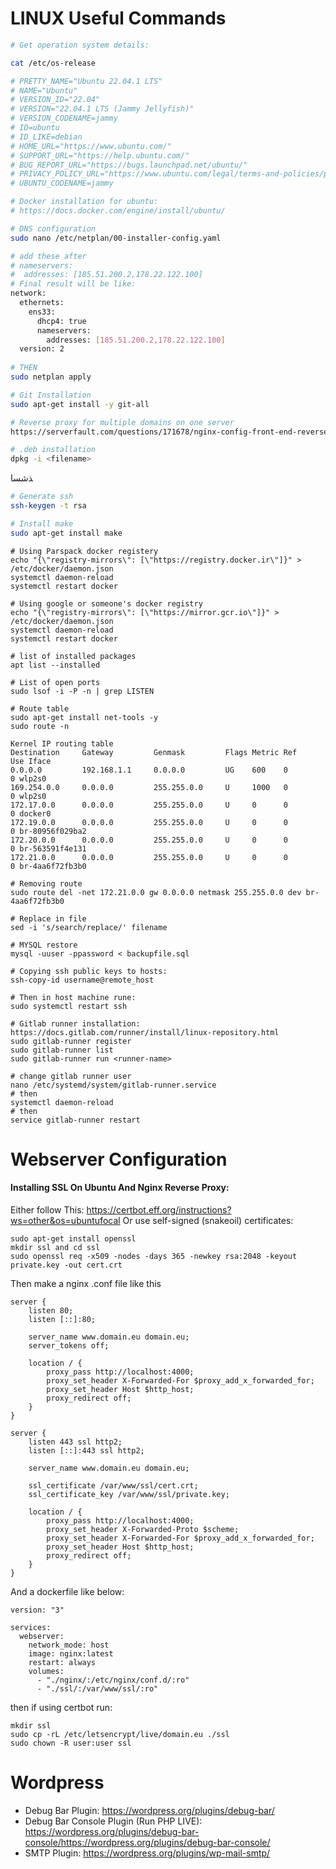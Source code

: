 # LINUX Useful Commands

```bash
# Get operation system details:

cat /etc/os-release

# PRETTY_NAME="Ubuntu 22.04.1 LTS"
# NAME="Ubuntu"
# VERSION_ID="22.04"
# VERSION="22.04.1 LTS (Jammy Jellyfish)"
# VERSION_CODENAME=jammy
# ID=ubuntu
# ID_LIKE=debian
# HOME_URL="https://www.ubuntu.com/"
# SUPPORT_URL="https://help.ubuntu.com/"
# BUG_REPORT_URL="https://bugs.launchpad.net/ubuntu/"
# PRIVACY_POLICY_URL="https://www.ubuntu.com/legal/terms-and-policies/privacy-policy"
# UBUNTU_CODENAME=jammy


```

```bash
# Docker installation for ubuntu:
# https://docs.docker.com/engine/install/ubuntu/
```

```bash
# DNS configuration
sudo nano /etc/netplan/00-installer-config.yaml

# add these after
# nameservers:
#  addresses: [185.51.200.2,178.22.122.100]
# Final result will be like:
network:
  ethernets:
    ens33:
      dhcp4: true
      nameservers:
        addresses: [185.51.200.2,178.22.122.100]
  version: 2
  
# THEN
sudo netplan apply
```

```bash
# Git Installation
sudo apt-get install -y git-all
```

```bash
# Reverse proxy for multiple domains on one server
https://serverfault.com/questions/171678/nginx-config-front-end-reverse-proxy-to-another-port
```

```bash
# .deb installation
dpkg -i <filename>
```

‍‍‍ذشسا
```bash
# Generate ssh
ssh-keygen -t rsa
```

```bash
# Install make
sudo apt-get install make
```

```
# Using Parspack docker registery
echo "{\"registry-mirrors\": [\"https://registry.docker.ir\"]}" > /etc/docker/daemon.json
systemctl daemon-reload
systemctl restart docker
```

```
# Using google or someone's docker registry
echo "{\"registry-mirrors\": [\"https://mirror.gcr.io\"]}" > /etc/docker/daemon.json
systemctl daemon-reload
systemctl restart docker
```

```
# list of installed packages
apt list --installed
```

```
# List of open ports
sudo lsof -i -P -n | grep LISTEN
```

```
# Route table
sudo apt-get install net-tools -y
sudo route -n

Kernel IP routing table
Destination     Gateway         Genmask         Flags Metric Ref    Use Iface
0.0.0.0         192.168.1.1     0.0.0.0         UG    600    0        0 wlp2s0
169.254.0.0     0.0.0.0         255.255.0.0     U     1000   0        0 wlp2s0
172.17.0.0      0.0.0.0         255.255.0.0     U     0      0        0 docker0
172.19.0.0      0.0.0.0         255.255.0.0     U     0      0        0 br-80956f029ba2
172.20.0.0      0.0.0.0         255.255.0.0     U     0      0        0 br-563591f4e131
172.21.0.0      0.0.0.0         255.255.0.0     U     0      0        0 br-4aa6f72fb3b0

# Removing route
sudo route del -net 172.21.0.0 gw 0.0.0.0 netmask 255.255.0.0 dev br-4aa6f72fb3b0 
```

```
# Replace in file
sed -i 's/search/replace/' filename
```

```
# MYSQL restore
mysql -uuser -ppassword < backupfile.sql
```


```
# Copying ssh public keys to hosts:
ssh-copy-id username@remote_host

# Then in host machine rune:
sudo systemctl restart ssh
```

```
# Gitlab runner installation: https://docs.gitlab.com/runner/install/linux-repository.html
sudo gitlab-runner register
sudo gitlab-runner list
sudo gitlab-runner run <runner-name>
```

```
# change gitlab runner user
nano /etc/systemd/system/gitlab-runner.service 
# then 
systemctl daemon-reload
# then 
service gitlab-runner restart
```


# Webserver Configuration
#### Installing SSL On Ubuntu And Nginx Reverse Proxy:

Either follow This: https://certbot.eff.org/instructions?ws=other&os=ubuntufocal
Or use self-signed (snakeoil) certificates:

```
sudo apt-get install openssl
mkdir ssl and cd ssl
sudo openssl req -x509 -nodes -days 365 -newkey rsa:2048 -keyout private.key -out cert.crt
```

Then make a nginx .conf file like this
```
server {
    listen 80;
    listen [::]:80;

    server_name www.domain.eu domain.eu;
    server_tokens off;

    location / {
        proxy_pass http://localhost:4000;
        proxy_set_header X-Forwarded-For $proxy_add_x_forwarded_for;
        proxy_set_header Host $http_host;
        proxy_redirect off;
    }
}

server {
    listen 443 ssl http2;
    listen [::]:443 ssl http2;

    server_name www.domain.eu domain.eu;

    ssl_certificate /var/www/ssl/cert.crt;
    ssl_certificate_key /var/www/ssl/private.key;

    location / {
        proxy_pass http://localhost:4000;
        proxy_set_header X-Forwarded-Proto $scheme;
        proxy_set_header X-Forwarded-For $proxy_add_x_forwarded_for;
        proxy_set_header Host $http_host;
        proxy_redirect off;
    }
}
```
And a dockerfile like below:
```
version: "3"

services:
  webserver:
    network_mode: host
    image: nginx:latest
    restart: always
    volumes:
      - "./nginx/:/etc/nginx/conf.d/:ro"
      - "./ssl/:/var/www/ssl/:ro"
```
then if using certbot run:
```
mkdir ssl
sudo cp -rL /etc/letsencrypt/live/domain.eu ./ssl
sudo chown -R user:user ssl
```

# Wordpress
- Debug Bar Plugin: https://wordpress.org/plugins/debug-bar/
- Debug Bar Console Plugin (Run PHP LIVE): https://wordpress.org/plugins/debug-bar-console/https://wordpress.org/plugins/debug-bar-console/
- SMTP Plugin: https://wordpress.org/plugins/wp-mail-smtp/

